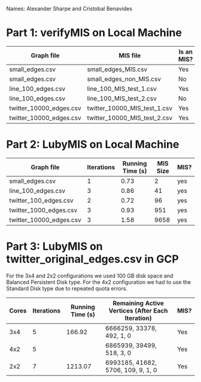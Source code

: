 Names: Alexander Sharpe and Cristobal Benavides

# Part 1: verifyMIS on Local Machine 

|        Graph file       |           MIS file           | Is an MIS? |
| ----------------------- | ---------------------------- | ---------- |
| small_edges.csv         | small_edges_MIS.csv          | Yes        |
| small_edges.csv         | small_edges_non_MIS.csv      | No         |
| line_100_edges.csv      | line_100_MIS_test_1.csv      |  Yes         |
| line_100_edges.csv      | line_100_MIS_test_2.csv      |    No       |
| twitter_10000_edges.csv | twitter_10000_MIS_test_1.csv |     Yes      |
| twitter_10000_edges.csv | twitter_10000_MIS_test_2.csv |    Yes       |

# Part 2: LubyMIS on Local Machine 
| Graph file              | Iterations | Running Time (s) | MIS Size | MIS? |
|------------------------|------------|------------------|----------|------|
| small_edges.csv        | 1          | 0.73             | 2        | yes  |
| line_100_edges.csv     | 3          | 0.86             | 41       | yes  |
| twitter_100_edges.csv  | 2          | 0.72             | 96       | yes  |
| twitter_1000_edges.csv | 3          | 0.93             | 951      | yes  |
| twitter_10000_edges.csv| 3          | 1.58             | 9658     | yes  |


# Part 3: LubyMIS on twitter_original_edges.csv in GCP 

For the 3x4 and 2x2 configurations we used 100 GB disk space and Balanced Persistent Disk type. For the 4x2 configuration we had to use the Standard Disk type due to repeated quota errors. 

| Cores | Iterations | Running Time (s) | Remaining Active Vertices (After Each Iteration) | MIS? |
| ----- | ---------- | ------------ | ------------------------- | ---- |
| 3x4   |     5       | 166.92 | 6666259, 33378, 492, 1, 0 |   Yes   |
| 4x2   |     5       |              | 6865939, 39499, 518, 3, 0   |   Yes   |
| 2x2   |     7       |       1213.07       | 6993185, 41682, 5706, 109, 9, 1, 0   |    Yes  |

